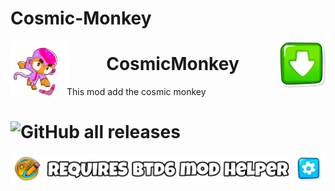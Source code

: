 # Cosmic-Monkey

<a href="https://github.com/Mattcy1/Cosmic-Monkey/releases/download/BTD6-Mods/CosmicMonkey.dll)">
    <img align="left" alt="Icon" height="90" src="CosmicMonkey-Icon.png">
    <img align="right" alt="Download" height="75" src="https://raw.githubusercontent.com/gurrenm3/BTD-Mod-Helper/master/BloonsTD6%20Mod%20Helper/Resources/DownloadBtn.png">
</a>

<h1 align="center">CosmicMonkey</h1>

This mod add the cosmic monkey

<h1 aling="left"><img alt="GitHub all releases" height="25" src="https://img.shields.io/github/downloads/Mattcy1/Cosmic-Monkey/total?label=Total%20Dowloads"></h1>

[![Requires BTD6 Mod Helper](https://raw.githubusercontent.com/gurrenm3/BTD-Mod-Helper/master/banner.png)](https://github.com/gurrenm3/BTD-Mod-Helper#readme)
